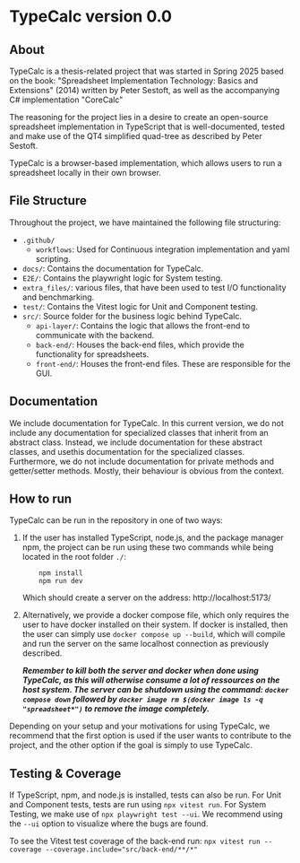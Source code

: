 # TypeCalc version 0.0

## About

TypeCalc is a thesis-related project that was started in Spring 2025 based on the book: "Spreadsheet Implementation Technology: Basics and Extensions" (2014) written by Peter Sestoft, as well as the accompanying C# implementation "CoreCalc"

The reasoning for the project lies in a desire to create an open-source spreadsheet implementation in TypeScript that is well-documented, tested and make use of the QT4 simplified quad-tree as described by Peter Sestoft.

TypeCalc is a browser-based implementation, which allows users to run a spreadsheet locally in their own browser.

## File Structure

Throughout the project, we have maintained the following file structuring:

- `.github/`
    - `workflows`: Used for Continuous integration implementation and yaml scripting.
- `docs/`: Contains the documentation for TypeCalc.
- `E2E/`: Contains the playwright logic for System testing.
- `extra_files/`: various files, that have been used to test I/O functionality and benchmarking.
- `test/`: Contains the Vitest logic for Unit and Component testing.
- `src/`: Source folder for the business logic behind TypeCalc.
    - `api-layer/`: Contains the logic that allows the front-end to communicate with the backend.
    - `back-end/`: Houses the back-end files, which provide the functionality for spreadsheets.
    - `front-end/`: Houses the front-end files. These are responsible for the GUI.

<h2> Documentation </h2>
We include documentation for TypeCalc. In this current version, we do not include any documentation for specialized classes that inherit from an abstract class.
Instead, we include documentation for these abstract classes, and usethis documentation for the specialized classes.
Furthermore, we do not include documentation for private methods and getter/setter methods. Mostly, their behaviour is obvious from the context.

<h2> How to run </h2>
TypeCalc can be run in the repository in one of two ways:

1. If the user has installed TypeScript, node.js, and the package manager npm, the project can be run using these two commands while being located in the root folder `./`:

    ```!/bin/bash
        npm install
        npm run dev
    ```

    Which should create a server on the address: http://localhost:5173/

2. Alternatively, we provide a docker compose file, which only requires the user to have docker installed on their system. If docker is installed, then the user can simply use `docker compose up --build`, which will compile and run the server on the same localhost connection as previously described.

    _**Remember to kill both the server and docker when done using TypeCalc, as this will otherwise consume a lot of ressources on the host system. The server can be shutdown using the command: `docker compose down` followed by `docker image rm $(docker image ls -q "spreadsheet*")` to remove the image completely.**_

Depending on your setup and your motivations for using TypeCalc, we recommend that the first option is used if the user wants to contribute to the project, and the other option if the goal is simply to use TypeCalc.

## Testing & Coverage

If TypeScript, npm, and node.js is installed, tests can also be run. For Unit and Component tests, tests are run using `npx vitest run`. For System Testing, we make use of `npx playwright test --ui`. We recommend using the `--ui` option to visualize where the bugs are found.

To see the Vitest test coverage of the back-end run:
`npx vitest run --coverage --coverage.include="src/back-end/**/*"`

